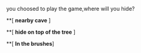 
you choosed to play the game,where will you hide?

**[ **nearby cave** ]

**[ **hide on top of the tree** ]

**[ **In the brushes**]
